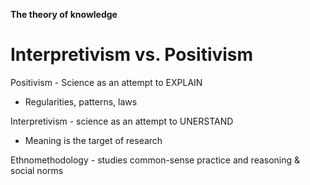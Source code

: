 **The theory of knowledge**

# Interpretivism vs. Positivism

Positivism - Science as an attempt to EXPLAIN
- Regularities, patterns, laws

Interpretivism - science as an attempt to UNERSTAND
- Meaning is the target of research

Ethnomethodology - studies common-sense practice and reasoning & social norms